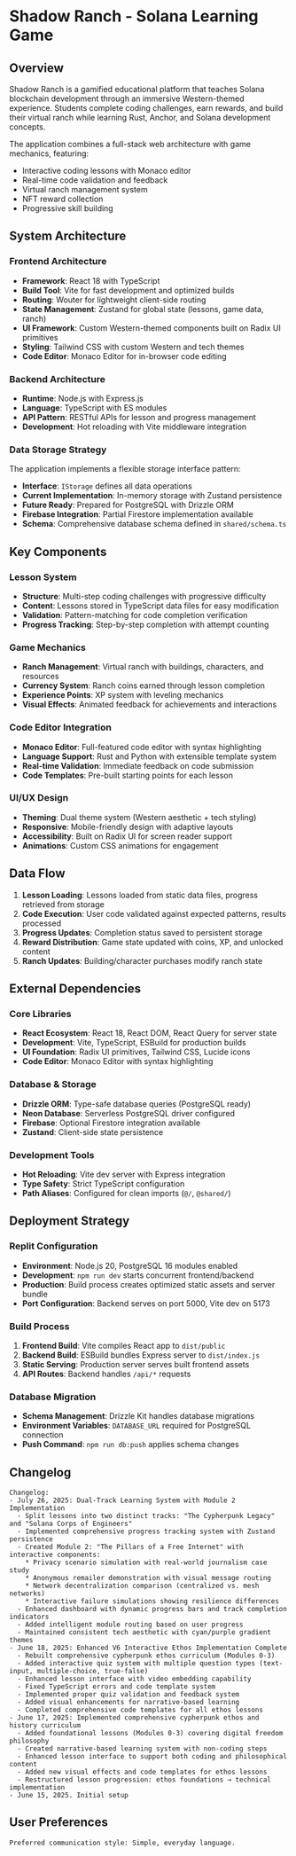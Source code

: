# Shadow Ranch - Solana Learning Game

## Overview

Shadow Ranch is a gamified educational platform that teaches Solana blockchain development through an immersive Western-themed experience. Students complete coding challenges, earn rewards, and build their virtual ranch while learning Rust, Anchor, and Solana development concepts.

The application combines a full-stack web architecture with game mechanics, featuring:
- Interactive coding lessons with Monaco editor
- Real-time code validation and feedback
- Virtual ranch management system
- NFT reward collection
- Progressive skill building

## System Architecture

### Frontend Architecture
- **Framework**: React 18 with TypeScript
- **Build Tool**: Vite for fast development and optimized builds
- **Routing**: Wouter for lightweight client-side routing
- **State Management**: Zustand for global state (lessons, game data, ranch)
- **UI Framework**: Custom Western-themed components built on Radix UI primitives
- **Styling**: Tailwind CSS with custom Western and tech themes
- **Code Editor**: Monaco Editor for in-browser code editing

### Backend Architecture
- **Runtime**: Node.js with Express.js
- **Language**: TypeScript with ES modules
- **API Pattern**: RESTful APIs for lesson and progress management
- **Development**: Hot reloading with Vite middleware integration

### Data Storage Strategy
The application implements a flexible storage interface pattern:
- **Interface**: `IStorage` defines all data operations
- **Current Implementation**: In-memory storage with Zustand persistence
- **Future Ready**: Prepared for PostgreSQL with Drizzle ORM
- **Firebase Integration**: Partial Firestore implementation available
- **Schema**: Comprehensive database schema defined in `shared/schema.ts`

## Key Components

### Lesson System
- **Structure**: Multi-step coding challenges with progressive difficulty
- **Content**: Lessons stored in TypeScript data files for easy modification
- **Validation**: Pattern-matching for code completion verification
- **Progress Tracking**: Step-by-step completion with attempt counting

### Game Mechanics
- **Ranch Management**: Virtual ranch with buildings, characters, and resources
- **Currency System**: Ranch coins earned through lesson completion
- **Experience Points**: XP system with leveling mechanics
- **Visual Effects**: Animated feedback for achievements and interactions

### Code Editor Integration
- **Monaco Editor**: Full-featured code editor with syntax highlighting
- **Language Support**: Rust and Python with extensible template system
- **Real-time Validation**: Immediate feedback on code submission
- **Code Templates**: Pre-built starting points for each lesson

### UI/UX Design
- **Theming**: Dual theme system (Western aesthetic + tech styling)
- **Responsive**: Mobile-friendly design with adaptive layouts
- **Accessibility**: Built on Radix UI for screen reader support
- **Animations**: Custom CSS animations for engagement

## Data Flow

1. **Lesson Loading**: Lessons loaded from static data files, progress retrieved from storage
2. **Code Execution**: User code validated against expected patterns, results processed
3. **Progress Updates**: Completion status saved to persistent storage
4. **Reward Distribution**: Game state updated with coins, XP, and unlocked content
5. **Ranch Updates**: Building/character purchases modify ranch state

## External Dependencies

### Core Libraries
- **React Ecosystem**: React 18, React DOM, React Query for server state
- **Development**: Vite, TypeScript, ESBuild for production builds
- **UI Foundation**: Radix UI primitives, Tailwind CSS, Lucide icons
- **Code Editor**: Monaco Editor with syntax highlighting

### Database & Storage
- **Drizzle ORM**: Type-safe database queries (PostgreSQL ready)
- **Neon Database**: Serverless PostgreSQL driver configured
- **Firebase**: Optional Firestore integration available
- **Zustand**: Client-side state persistence

### Development Tools
- **Hot Reloading**: Vite dev server with Express integration
- **Type Safety**: Strict TypeScript configuration
- **Path Aliases**: Configured for clean imports (`@/`, `@shared/`)

## Deployment Strategy

### Replit Configuration
- **Environment**: Node.js 20, PostgreSQL 16 modules enabled
- **Development**: `npm run dev` starts concurrent frontend/backend
- **Production**: Build process creates optimized static assets and server bundle
- **Port Configuration**: Backend serves on port 5000, Vite dev on 5173

### Build Process
1. **Frontend Build**: Vite compiles React app to `dist/public`
2. **Backend Build**: ESBuild bundles Express server to `dist/index.js`
3. **Static Serving**: Production server serves built frontend assets
4. **API Routes**: Backend handles `/api/*` requests

### Database Migration
- **Schema Management**: Drizzle Kit handles database migrations
- **Environment Variables**: `DATABASE_URL` required for PostgreSQL connection
- **Push Command**: `npm run db:push` applies schema changes

## Changelog

```
Changelog:
- July 26, 2025: Dual-Track Learning System with Module 2 Implementation
  - Split lessons into two distinct tracks: "The Cypherpunk Legacy" and "Solana Corps of Engineers"
  - Implemented comprehensive progress tracking system with Zustand persistence
  - Created Module 2: "The Pillars of a Free Internet" with interactive components:
    * Privacy scenario simulation with real-world journalism case study
    * Anonymous remailer demonstration with visual message routing
    * Network decentralization comparison (centralized vs. mesh networks)
    * Interactive failure simulations showing resilience differences
  - Enhanced dashboard with dynamic progress bars and track completion indicators
  - Added intelligent module routing based on user progress
  - Maintained consistent tech aesthetic with cyan/purple gradient themes
- June 18, 2025: Enhanced V6 Interactive Ethos Implementation Complete
  - Rebuilt comprehensive cypherpunk ethos curriculum (Modules 0-3)
  - Added interactive quiz system with multiple question types (text-input, multiple-choice, true-false)
  - Enhanced lesson interface with video embedding capability
  - Fixed TypeScript errors and code template system
  - Implemented proper quiz validation and feedback system
  - Added visual enhancements for narrative-based learning
  - Completed comprehensive code templates for all ethos lessons
- June 17, 2025: Implemented comprehensive cypherpunk ethos and history curriculum
  - Added foundational lessons (Modules 0-3) covering digital freedom philosophy
  - Created narrative-based learning system with non-coding steps
  - Enhanced lesson interface to support both coding and philosophical content
  - Added new visual effects and code templates for ethos lessons
  - Restructured lesson progression: ethos foundations → technical implementation
- June 15, 2025. Initial setup
```

## User Preferences

```
Preferred communication style: Simple, everyday language.
```